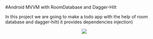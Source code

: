 #Android MVVM with RoomDatabase and Dagger-Hilt

In this project we are going to make a todo app with the help of room database and dagger-hilt( it provides dependencies injection)

<p align="center">
<img src="app/src/main/res/drawable/demo.png"/>
</p>
